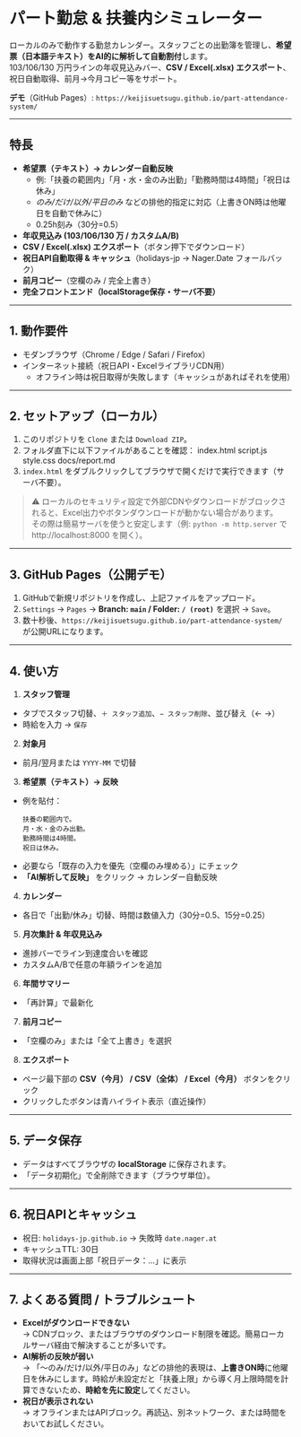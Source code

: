 # パート勤怠 & 扶養内シミュレーター

ローカルのみで動作する勤怠カレンダー。スタッフごとの出勤簿を管理し、**希望票（日本語テキスト）をAI的に解析して自動割付**します。  
103/106/130 万円ラインの年収見込みバー、**CSV / Excel(.xlsx) エクスポート**、祝日自動取得、前月→今月コピー等をサポート。

**デモ**（GitHub Pages）: `https://keijisuetsugu.github.io/part-attendance-system/`

---

## 特長
- **希望票（テキスト）→ カレンダー自動反映**
  - 例:「扶養の範囲内」「月・水・金のみ出勤」「勤務時間は4時間」「祝日は休み」
  - *のみ/だけ/以外/平日のみ* などの排他的指定に対応（上書きON時は他曜日を自動で休みに）
  - 0.25h刻み（30分=0.5）
- **年収見込み (103/106/130 万 / カスタムA/B)**
- **CSV / Excel(.xlsx) エクスポート**（ボタン押下でダウンロード）
- **祝日API自動取得 & キャッシュ**（holidays-jp → Nager.Date フォールバック）
- **前月コピー**（空欄のみ / 完全上書き）
- **完全フロントエンド（localStorage保存・サーバ不要）**

---

## 1. 動作要件
- モダンブラウザ（Chrome / Edge / Safari / Firefox）
- インターネット接続（祝日API・ExcelライブラリCDN用）
  - オフライン時は祝日取得が失敗します（キャッシュがあればそれを使用）

---

## 2. セットアップ（ローカル）
1. このリポジトリを `Clone` または `Download ZIP`。
2. フォルダ直下に以下ファイルがあることを確認：
index.html
script.js
style.css
docs/report.md
3. `index.html` をダブルクリックしてブラウザで開くだけで実行できます（サーバ不要）。

> ⚠️ ローカルのセキュリティ設定で外部CDNやダウンロードがブロックされると、Excel出力やボタンダウンロードが動かない場合があります。  
> その際は簡易サーバを使うと安定します（例: `python -m http.server` で http://localhost:8000 を開く）。

---

## 3. GitHub Pages（公開デモ）
1. GitHubで新規リポジトリを作成し、上記ファイルをアップロード。
2. `Settings` → `Pages` → **Branch: `main` / Folder: `/ (root)`** を選択 → `Save`。
3. 数十秒後、`https://keijisuetsugu.github.io/part-attendance-system/` が公開URLになります。

---

## 4. 使い方
1. **スタッフ管理**
- タブでスタッフ切替、`＋ スタッフ追加`、`− スタッフ削除`、並び替え（← →）
- 時給を入力 → `保存`
2. **対象月**
- 前月/翌月または `YYYY-MM` で切替
3. **希望票（テキスト）→ 反映**
- 例を貼付：
  ```
  扶養の範囲内で。
  月・水・金のみ出勤。
  勤務時間は4時間。
  祝日は休み。
  ```
- 必要なら「既存の入力を優先（空欄のみ埋める）」にチェック
- **「AI解析して反映」** をクリック → カレンダー自動反映
4. **カレンダー**
- 各日で「出勤/休み」切替、時間は数値入力（30分=0.5、15分=0.25）
5. **月次集計 & 年収見込み**
- 進捗バーでライン到達度合いを確認
- カスタムA/Bで任意の年額ラインを追加
6. **年間サマリー**
- 「再計算」で最新化
7. **前月コピー**
- 「空欄のみ」または「全て上書き」を選択
8. **エクスポート**
- ページ最下部の **CSV（今月） / CSV（全体） / Excel（今月）** ボタンをクリック
- クリックしたボタンは青ハイライト表示（直近操作）

---

## 5. データ保存
- データはすべてブラウザの **localStorage** に保存されます。
- 「データ初期化」で全削除できます（ブラウザ単位）。

---

## 6. 祝日APIとキャッシュ
- 祝日: `holidays-jp.github.io` → 失敗時 `date.nager.at`
- キャッシュTTL: 30日  
- 取得状況は画面上部「祝日データ：...」に表示

---

## 7. よくある質問 / トラブルシュート
- **Excelがダウンロードできない**  
→ CDNブロック、またはブラウザのダウンロード制限を確認。簡易ローカルサーバ経由で解決することが多いです。
- **AI解析の反映が弱い**  
→ 「〜のみ/だけ/以外/平日のみ」などの排他的表現は、**上書きON時**に他曜日を休みにします。時給が未設定だと「扶養上限」から導く月上限時間を計算できないため、**時給を先に設定**してください。
- **祝日が表示されない**  
→ オフラインまたはAPIブロック。再読込、別ネットワーク、または時間をおいてお試しください。
